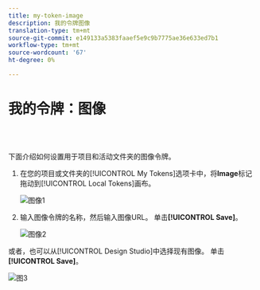 ```yaml
---
title: my-token-image
description: 我的令牌图像
translation-type: tm+mt
source-git-commit: e149133a5383faaef5e9c9b7775ae36e633ed7b1
workflow-type: tm+mt
source-wordcount: '67'
ht-degree: 0%

---
```



# 我的令牌：图像

<br> 

下面介绍如何设置用于项目和活动文件夹的图像令牌。

1. 在您的项目或文件夹的[!UICONTROL My Tokens]选项卡中，将&#x200B;**Image**&#x200B;标记拖动到[!UICONTROL Local Tokens]画布。

   ![图像1](/help/sky/assets/my-tokens/my-token-image/my-token-image-1.png)

1. 输入图像令牌的名称，然后输入图像URL。 单击&#x200B;**[!UICONTROL Save]**。

   ![图像2](/help/sky/assets/my-tokens/my-token-image/my-token-image-2.png)

或者，也可以从[!UICONTROL Design Studio]中选择现有图像。 单击&#x200B;**[!UICONTROL Save]**。

![图3](/help/sky/assets/my-tokens/my-token-image/my-token-image-3.png)
